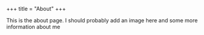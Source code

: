 +++
title = "About"
+++

This is the about page. I should probably add an image here and some more information about me
